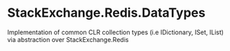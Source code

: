 # StackExchange.Redis.DataTypes
Implementation of common CLR collection types (i.e IDictionary, ISet, IList) via abstraction over StackExchange.Redis
